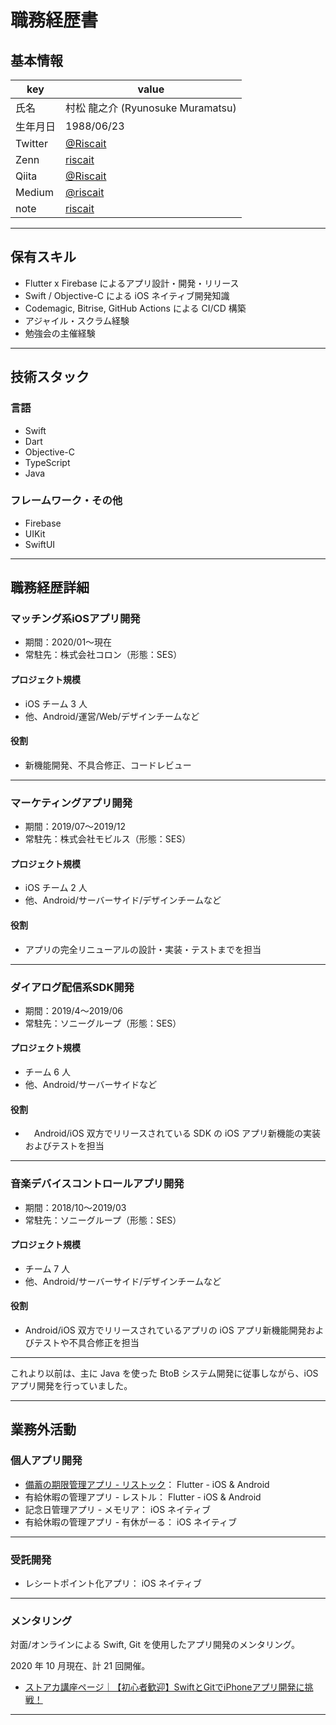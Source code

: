 # 職務経歴書

## 基本情報

|key|value|
|---|---|
|氏名|村松 龍之介 (Ryunosuke Muramatsu)|
|生年月日|1988/06/23|
|Twitter|[@Riscait](http://twitter.com/riscait)|
|Zenn|[riscait](https://zenn.dev/riscait)|
|Qiita|[@Riscait](https://qiita.com/riscait)|
|Medium|[@riscait](https://medium.com/@riscait)|
|note|[riscait](https://note.com/riscait)|

---

## 保有スキル

- Flutter x Firebase によるアプリ設計・開発・リリース
- Swift / Objective-C による iOS ネイティブ開発知識
- Codemagic, Bitrise, GitHub Actions による CI/CD 構築
- アジャイル・スクラム経験
- 勉強会の主催経験

---

## 技術スタック

### 言語

- Swift
- Dart
- Objective-C
- TypeScript
- Java

### フレームワーク・その他

- Firebase
- UIKit
- SwiftUI

---

## 職務経歴詳細

### マッチング系iOSアプリ開発

- 期間：2020/01〜現在
- 常駐先：株式会社コロン（形態：SES）

#### プロジェクト規模

- iOS チーム 3 人
- 他、Android/運営/Web/デザインチームなど

#### 役割
- 新機能開発、不具合修正、コードレビュー

---

### マーケティングアプリ開発

- 期間：2019/07〜2019/12
- 常駐先：株式会社モビルス（形態：SES）

#### プロジェクト規模

- iOS チーム 2 人
- 他、Android/サーバーサイド/デザインチームなど

#### 役割

- アプリの完全リニューアルの設計・実装・テストまでを担当

---

### ダイアログ配信系SDK開発

- 期間：2019/4〜2019/06
- 常駐先：ソニーグループ（形態：SES）

#### プロジェクト規模

- チーム 6 人
- 他、Android/サーバーサイドなど

#### 役割

- 　Android/iOS 双方でリリースされている SDK の iOS アプリ新機能の実装およびテストを担当

---

### 音楽デバイスコントロールアプリ開発

- 期間：2018/10〜2019/03
- 常駐先：ソニーグループ（形態：SES）

#### プロジェクト規模

- チーム 7 人
- 他、Android/サーバーサイド/デザインチームなど

#### 役割

- Android/iOS 双方でリリースされているアプリの iOS アプリ新機能開発およびテストや不具合修正を担当

---

これより以前は、主に Java を使った BtoB システム開発に従事しながら、iOS アプリ開発を行っていました。

---

## 業務外活動

### 個人アプリ開発

- [備蓄の期限管理アプリ - リストック]()： Flutter - iOS & Android
- 有給休暇の管理アプリ - レストル： Flutter - iOS & Android
- 記念日管理アプリ - メモリア： iOS ネイティブ
- 有給休暇の管理アプリ - 有休がーる： iOS ネイティブ

---

### 受託開発

- レシートポイント化アプリ： iOS ネイティブ

---

### メンタリング
対面/オンラインによる Swift, Git を使用したアプリ開発のメンタリング。

2020 年 10 月現在、計 21 回開催。

- [ストアカ講座ページ｜【初心者歓迎】SwiftとGitでiPhoneアプリ開発に挑戦！](https://www.street-academy.com/myclass/39054)

---

